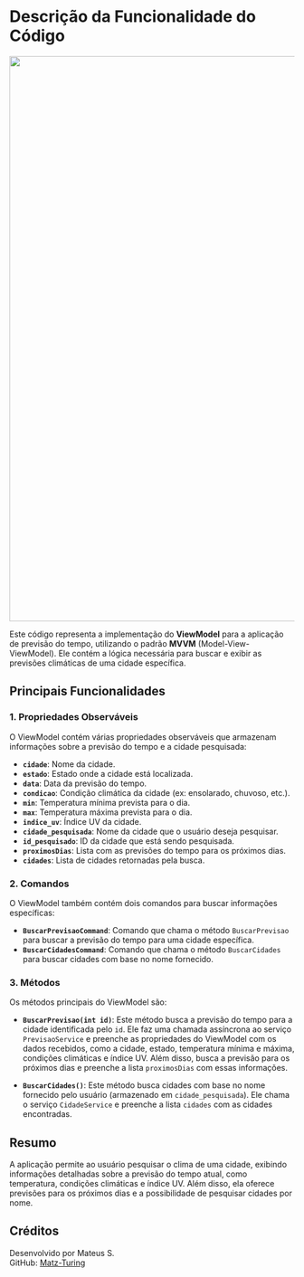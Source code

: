 # Descrição da Funcionalidade do Código

<img src="https://user-images.githubusercontent.com/74038190/212284115-f47cd8ff-2ffb-4b04-b5bf-4d1c14c0247f.gif" width="1000">

Este código representa a implementação do **ViewModel** para a aplicação de previsão do tempo, utilizando o padrão **MVVM** (Model-View-ViewModel). Ele contém a lógica necessária para buscar e exibir as previsões climáticas de uma cidade específica.

## Principais Funcionalidades

### 1. **Propriedades Observáveis**
O ViewModel contém várias propriedades observáveis que armazenam informações sobre a previsão do tempo e a cidade pesquisada:

- **`cidade`**: Nome da cidade.
- **`estado`**: Estado onde a cidade está localizada.
- **`data`**: Data da previsão do tempo.
- **`condicao`**: Condição climática da cidade (ex: ensolarado, chuvoso, etc.).
- **`min`**: Temperatura mínima prevista para o dia.
- **`max`**: Temperatura máxima prevista para o dia.
- **`indice_uv`**: Índice UV da cidade.
- **`cidade_pesquisada`**: Nome da cidade que o usuário deseja pesquisar.
- **`id_pesquisado`**: ID da cidade que está sendo pesquisada.
- **`proximosDias`**: Lista com as previsões do tempo para os próximos dias.
- **`cidades`**: Lista de cidades retornadas pela busca.

### 2. **Comandos**
O ViewModel também contém dois comandos para buscar informações específicas:

- **`BuscarPrevisaoCommand`**: Comando que chama o método `BuscarPrevisao` para buscar a previsão do tempo para uma cidade específica.
- **`BuscarCidadesCommand`**: Comando que chama o método `BuscarCidades` para buscar cidades com base no nome fornecido.

### 3. **Métodos**
Os métodos principais do ViewModel são:

- **`BuscarPrevisao(int id)`**: Este método busca a previsão do tempo para a cidade identificada pelo `id`. Ele faz uma chamada assíncrona ao serviço `PrevisaoService` e preenche as propriedades do ViewModel com os dados recebidos, como a cidade, estado, temperatura mínima e máxima, condições climáticas e índice UV. Além disso, busca a previsão para os próximos dias e preenche a lista `proximosDias` com essas informações.

- **`BuscarCidades()`**: Este método busca cidades com base no nome fornecido pelo usuário (armazenado em `cidade_pesquisada`). Ele chama o serviço `CidadeService` e preenche a lista `cidades` com as cidades encontradas.

## Resumo
A aplicação permite ao usuário pesquisar o clima de uma cidade, exibindo informações detalhadas sobre a previsão do tempo atual, como temperatura, condições climáticas e índice UV. Além disso, ela oferece previsões para os próximos dias e a possibilidade de pesquisar cidades por nome.

## Créditos

Desenvolvido por Mateus S.  
GitHub: [Matz-Turing](https://github.com/Matz-Turing)
